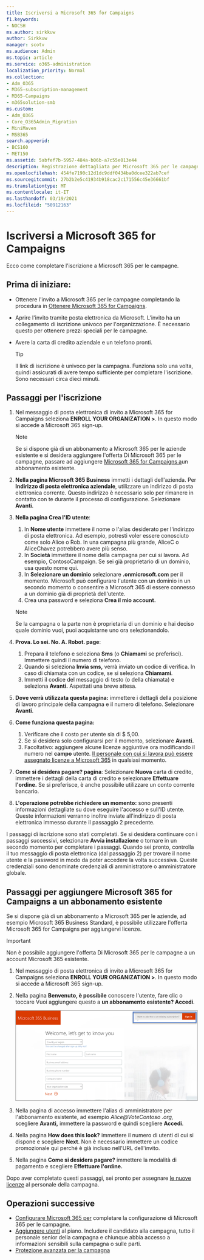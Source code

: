 ```yaml
---
title: Iscriversi a Microsoft 365 for Campaigns
f1.keywords:
- NOCSH
ms.author: sirkkuw
author: Sirkkuw
manager: scotv
ms.audience: Admin
ms.topic: article
ms.service: o365-administration
localization_priority: Normal
ms.collection:
- Adm_O365
- M365-subscription-management
- M365-Campaigns
- m365solution-smb
ms.custom:
- Adm_O365
- Core_O365Admin_Migration
- MiniMaven
- MSB365
search.appverid:
- BCS160
- MET150
ms.assetid: 5abfef7b-5957-484a-b06b-a7c55e013e44
description: Registrazione dettagliata per Microsoft 365 per le campagne. Proteggere la campagna dalle minacce alla sicurezza informatica alla posta elettronica, ai dati e alle comunicazioni.
ms.openlocfilehash: 454fe7190c12d1dc9ddf0434ba0dcee322ab7cef
ms.sourcegitcommit: 27b2b2e5c41934b918cac2c171556c45e36661bf
ms.translationtype: MT
ms.contentlocale: it-IT
ms.lasthandoff: 03/19/2021
ms.locfileid: "50912163"
---
```

# <a name="sign-up-for-microsoft-365-for-campaigns"></a>Iscriversi a Microsoft 365 for Campaigns 

Ecco come completare l'iscrizione a Microsoft 365 per le campagne.

## <a name="before-you-start"></a>Prima di iniziare:

- Ottenere l'invito a Microsoft 365 per le campagne completando la procedura in [Ottenere Microsoft 365 for Campaigns](get-microsoft-365-campaigns.md#get-microsoft-365-for-campaigns).
- Aprire l'invito tramite posta elettronica da Microsoft. L'invito ha un collegamento di iscrizione univoco per l'organizzazione. È necessario questo per ottenere prezzi speciali per le campagne.
- Avere la carta di credito aziendale e un telefono pronti.

    > [!TIP]
    > Il link di iscrizione è univoco per la campagna. Funziona solo una volta, quindi assicurati di avere tempo sufficiente per completare l'iscrizione. Sono necessari circa dieci minuti.

## <a name="steps-to-sign-up"></a>Passaggi per l'iscrizione

1. Nel messaggio di posta elettronica di invito a Microsoft 365 for Campaigns seleziona **ENROLL YOUR ORGANIZATION >**. In questo modo si accede a Microsoft 365 sign-up.
    > [!NOTE]
    > Se si dispone già di un abbonamento a Microsoft 365 per le aziende esistente e si desidera aggiungere l'offerta Di Microsoft 365 per le campagne, passare ad aggiungere [Microsoft 365 for Campaigns a](#steps-to-add-microsoft-365-for-campaigns-to-an-existing-subscription)un abbonamento esistente.
1. **Nella pagina Microsoft 365 Business** immetti i dettagli dell'azienda. Per **Indirizzo di posta elettronica aziendale**, utilizzare un indirizzo di posta elettronica corrente. Questo indirizzo è necessario solo per rimanere in contatto con te durante il processo di configurazione. Selezionare **Avanti**.
1. **Nella pagina Crea l'ID utente**:
    1. In **Nome utente** immettere il nome o l'alias desiderato per l'indirizzo di posta elettronica. Ad esempio, potresti voler essere conosciuto come solo Alice o Rob. In una campagna più grande, AliceC o AliceChavez potrebbero avere più senso.
    2. In **Società** immettere il nome della campagna per cui si lavora. Ad esempio, ContosoCampaign. Se sei già proprietario di un dominio, usa questo nome qui. 
    3. In **Selezionare un dominio** selezionare **.onmicrosoft.com** per il momento. Microsoft può configurare l'utente con un dominio in un secondo momento o consentire a Microsoft 365 di essere connesso a un dominio già di proprietà dell'utente.
    4. Crea una password e seleziona **Crea il mio account.**
    > [!NOTE]
    > Se la campagna o la parte non è proprietaria di un dominio e hai deciso quale dominio vuoi, puoi acquistarne uno ora selezionandolo.

4. **Prova. Lo sei. No. A. Robot. page**:
    1. Prepara il telefono e seleziona **Sms** (o **Chiamami** se preferisci). Immettere quindi il numero di telefono. 
    2. Quando si seleziona **Invia sms,** verrà inviato un codice di verifica. In caso di chiamata con un codice, se si seleziona **Chiamami**.
    3. Immetti il codice del messaggio di testo (o della chiamata) e seleziona **Avanti.** Aspettati una breve attesa. 
5. **Dove verrà utilizzata questa pagina:** immettere i dettagli della posizione di lavoro principale della campagna e il numero di telefono. Selezionare **Avanti**.
6. **Come funziona questa pagina:**
    1. Verificare che il costo per utente sia di $ 5,00. 
    2. Se si desidera solo configurarsi per il momento, selezionare **Avanti.** 
    3. Facoltativo: aggiungere alcune licenze aggiuntive ora modificando il numero nel **campo** utente. [Il personale con cui si lavora può essere assegnato licenze a Microsoft 365](../admin/add-users/add-users.md?toc=%2fmicrosoft-365%2fcampaigns%2ftoc.json) in qualsiasi momento.
7. **Come si desidera pagare? pagina**: Selezionare **Nuova** carta di credito, immettere i dettagli della carta di credito e selezionare **Effettuare l'ordine.** Se si preferisce, è anche possibile utilizzare un conto corrente bancario.
8. **L'operazione potrebbe richiedere un momento:** sono presenti informazioni dettagliate su dove eseguire l'accesso e sull'ID utente. Queste informazioni verranno inoltre inviate all'indirizzo di posta elettronica immesso durante il passaggio 2 precedente.

I passaggi di iscrizione sono stati completati. Se si desidera continuare con i passaggi successivi, selezionare **Avvia installazione** o tornare in un secondo momento per completare i passaggi. Quando sei pronto, controlla il tuo messaggio di posta elettronica (dal passaggio 2) per trovare il nome utente e la password in modo da poter accedere la volta successiva. Queste credenziali sono denominate credenziali di amministratore o amministratore globale.

## <a name="steps-to-add-microsoft-365-for-campaigns-to-an-existing-subscription"></a>Passaggi per aggiungere Microsoft 365 for Campaigns a un abbonamento esistente

Se si dispone già di un abbonamento a Microsoft 365 per le aziende, ad esempio Microsoft 365 Business Standard, è possibile utilizzare l'offerta Microsoft 365 for Campaigns per aggiungervi licenze.
> [!IMPORTANT]
> Non è possibile aggiungere l'offerta Di Microsoft 365 per le campagne a un account Microsoft 365 esistente.

1. Nel messaggio di posta elettronica di invito a Microsoft 365 for Campaigns seleziona **ENROLL YOUR ORGANIZATION >**. In questo modo si accede a Microsoft 365 sign-up.
2. Nella pagina **Benvenuto, è possibile** conoscere l'utente, fare clic o toccare Vuoi aggiungere questo a **un abbonamento esistente? Accedi**.
    
    ![Scegliere Accedi nell'angolo in alto a destra.](../media/addtoexisting.png)
3. Nella pagina di accesso immettere l'alias di amministratore per l'abbonamento esistente, ad esempio *Alice@VoteContoso <span></span> .org,* scegliere **Avanti,** immettere la password e quindi scegliere **Accedi**.
4. Nella pagina **How does this look?** immettere il numero di utenti di cui si dispone e scegliere **Next**. Non è necessario immettere un codice promozionale qui perché è già incluso nell'URL dell'invito.
5. Nella pagina **Come si desidera pagare?** immettere la modalità di pagamento e scegliere **Effettuare l'ordine.**

Dopo aver completato questi passaggi, sei pronto per assegnare [le nuove licenze](../admin/manage/assign-licenses-to-users.md) al personale della campagna.

## <a name="whats-next"></a>Operazioni successive

- [Configurare Microsoft 365 per](../business/set-up.md?toc=/microsoft-365/campaigns/toc.json) completare la configurazione di Microsoft 365 per le campagne.
- [Aggiungere utenti](../admin/add-users/add-users.md?toc=%2fmicrosoft-365%2fcampaigns%2ftoc.json) al piano. Includere il candidato alla campagna, tutto il personale senior della campagna e chiunque abbia accesso a informazioni sensibili sulla campagna o sulle parti.
- [Protezione avanzata per la campagna](m365-campaigns-security-overview.md)